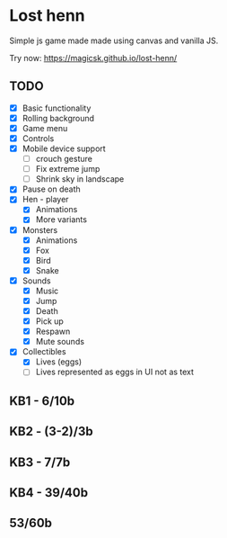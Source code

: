 # Lost henn

Simple js game made made using canvas and vanilla JS.

Try now: <https://magicsk.github.io/lost-henn/>

## TODO

- [x] Basic functionality
- [x] Rolling background
- [x] Game menu
- [x] Controls
- [x] Mobile device support
  - [ ] crouch gesture
  - [ ] Fix extreme jump
  - [ ] Shrink sky in landscape
- [x] Pause on death
- [x] Hen - player
  - [x] Animations
  - [x] More variants
- [x] Monsters
  - [x] Animations
  - [x] Fox
  - [x] Bird
  - [x] Snake
- [x] Sounds
  - [x] Music
  - [x] Jump
  - [x] Death
  - [x] Pick up
  - [x] Respawn
  - [x] Mute sounds
- [x] Collectibles
  - [x] Lives (eggs)
  - [ ] Lives represented as eggs in UI not as text

## KB1 - 6/10b

## KB2 - (3-2)/3b

## KB3 - 7/7b

## KB4 - 39/40b

## 53/60b
